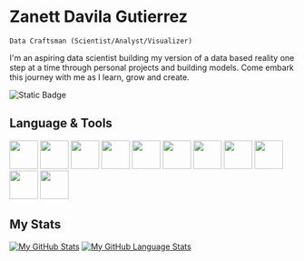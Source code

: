 
# Zanett Davila Gutierrez

`Data Craftsman (Scientist/Analyst/Visualizer)`

I'm an aspiring data scientist building my version of a data based reality one step at a time through personal projects and building models. Come embark this journey with me as I learn, grow and create.

![Static Badge](https://img.shields.io/badge/B.S.%20Student%20-%20Data%20Science%20-%20red)


## Language & Tools
<img src="https://cdn.jsdelivr.net/gh/devicons/devicon@latest/icons/python/python-original-wordmark.svg" 
     width="50" 
     height="50" /> <img src="https://cdn.jsdelivr.net/gh/devicons/devicon@latest/icons/pandas/pandas-original.svg" 
     width="50"
     height="50"/> <img src="https://cdn.jsdelivr.net/gh/devicons/devicon@latest/icons/matplotlib/matplotlib-original.svg"
     height="50"
     width="50"/> <img src="https://cdn.jsdelivr.net/gh/devicons/devicon@latest/icons/numpy/numpy-original.svg"
     height="50"
     width="50"/> <img src="https://cdn.jsdelivr.net/gh/devicons/devicon@latest/icons/scikitlearn/scikitlearn-original.svg" 
     height="50"
     width="50"/> <img src="https://cdn.jsdelivr.net/gh/devicons/devicon@latest/icons/plotly/plotly-original-wordmark.svg" 
     height="50"
     width="50"/> <img src="https://cdn.jsdelivr.net/gh/devicons/devicon@latest/icons/c/c-original.svg" 
     height="50"
     width="50"/> <img src="https://cdn.jsdelivr.net/gh/devicons/devicon@latest/icons/java/java-original.svg"
     height="50"
     width="50"/> <img src="https://cdn.jsdelivr.net/gh/devicons/devicon@latest/icons/azuresqldatabase/azuresqldatabase-original.svg"
     height="50"
     width="50"/> <img src="https://cdn.jsdelivr.net/gh/devicons/devicon@latest/icons/r/r-original.svg" 
     height="50"
     width="50"/> <img src="https://cdn.jsdelivr.net/gh/devicons/devicon@latest/icons/figma/figma-original.svg"
     height="50"
     width="50"/>

## My Stats
[![My GitHub Stats](https://github-readme-stats.vercel.app/api/?username=ZDavila3&count_private=true&theme=tokyonight&showicons=true)]()
[![My GitHub Language Stats](https://github-readme-stats.vercel.app/api/top-langs/?username=ZDavila3&langs_count=5&theme=tokyonight)]()

          
     
          
          
          
          
          
          
          
          
          
